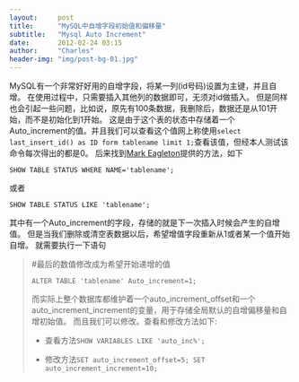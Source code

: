 ```yaml
---
layout:     post
title:      "MySQL中自增字段初始值和偏移量"
subtitle:   "Mysql Auto Increment"
date:       2012-02-24 03:15
author:     "Charles"
header-img: "img/post-bg-01.jpg"
---
```


MySQL有一个非常好好用的自增字段，将某一列(id号码)设置为主键，并且自增。
在使用过程中，只需要插入其他列的数据即可，无须对id做插入。
但是同样也会引起一些问题，比如说，原先有100条数据，我删除后，数据还是从101开始，而不是初始化到1开始。
这是由于这个表的状态中存储着一个Auto_increment的值。并且我们可以查看这个值网上称使用`select last_insert_id() as ID form tablename limit 1;`查看该值，但经本人测试该命令每次得出的都是0。
后来找到[Mark Eagleton](http://thebigreason.com/blog/2010/09/08/retrieve-the-auto-increment-value-of-a-mysql-table)提供的方法，如下

`SHOW TABLE STATUS WHERE NAME='tablename';`

或者

`SHOW TABLE STATUS LIKE 'tablename';`

其中有一个Auto_increment的字段，存储的就是下一次插入时候会产生的自增值。
但是当我们删除或清空表数据以后，希望增值字段重新从1或者某一个值开始自增。
就需要执行一下语句</p>  <blockquote>   <p>#最后的数值修改成为希望开始递增的值

`ALTER TABLE 'tablename' Auto_increment=1;`

而实际上整个数据库都维护着一个auto_increment_offset和一个auto_increment_increment的变量，用于存储全局默认的自增偏移量和自增初始值。
而且我们可以修改。查看和修改方法如下:

* 查看方法`SHOW VARIABLES LIKE 'auto_inc%';`

* 修改方法`SET auto_increment_offset=5;
SET auto_increment_increment=10;`